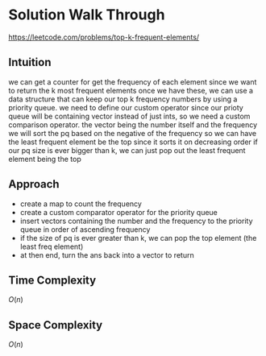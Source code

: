 # Solution Walk Through
https://leetcode.com/problems/top-k-frequent-elements/

## Intuition
we can get a counter for get the frequency of each element since we want to return the k most frequent elements
once we have these, we can use a data structure that can keep our top k frequency numbers by using a priority queue.
we need to define our custom operator since our prioty queue will be containing vector<int> instead of just ints, so we need a custom comparison operator.
the vector being the number itself and the frequency
we will sort the pq based on the negative of the frequency so we can have the least frequent element be the top since it sorts it on decreasing order
if our pq size is ever bigger than k, we can just pop out the least frequent element being the top

## Approach
- create a map to count the frequency
- create a custom comparator operator for the priority queue
- insert vectors containing the number and the frequency to the priority queue in order of ascending frequency
- if the size of pq is ever greater than k, we can pop the top element (the least freq element)
- at then end, turn the ans back into a vector to return


## Time Complexity
$O(n)$

## Space Complexity
$O(n)$



